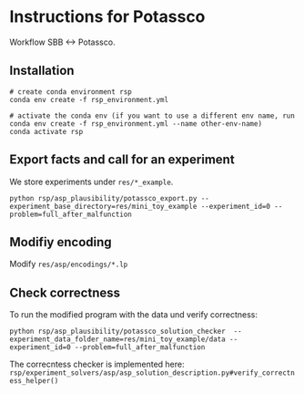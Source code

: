 Instructions for Potassco
=========================

Workflow SBB <-> Potassco.

Installation
------------

```
# create conda environment rsp
conda env create -f rsp_environment.yml

# activate the conda env (if you want to use a different env name, run conda env create -f rsp_environment.yml --name other-env-name)
conda activate rsp
```

Export facts and call for an experiment
---------------------------------------

We store experiments under `res/*_example`.

```shell script
python rsp/asp_plausibility/potassco_export.py --experiment_base_directory=res/mini_toy_example --experiment_id=0 --problem=full_after_malfunction
```

Modifiy encoding
----------------
Modify `res/asp/encodings/*.lp`


Check correctness
-----------------
To run the modified program with the data und verify correctness:
```shell script
python rsp/asp_plausibility/potassco_solution_checker  --experiment_data_folder_name=res/mini_toy_example/data --experiment_id=0 --problem=full_after_malfunction
```

The correcntess checker is implemented here: `rsp/experiment_solvers/asp/asp_solution_description.py#verify_correctness_helper()`
